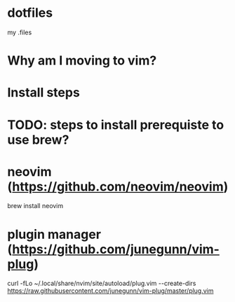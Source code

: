 # dotfiles
my .files

# Why am I moving to vim?

# Install steps

# TODO: steps to install prerequiste to use brew?


# neovim (https://github.com/neovim/neovim)
brew install neovim

# plugin manager (https://github.com/junegunn/vim-plug)

curl -fLo ~/.local/share/nvim/site/autoload/plug.vim --create-dirs \
    https://raw.githubusercontent.com/junegunn/vim-plug/master/plug.vim